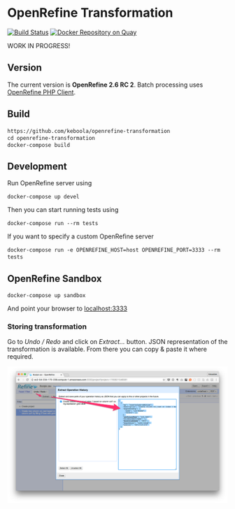 # OpenRefine Transformation

[![Build Status](https://travis-ci.org/keboola/openrefine-transformation.svg?branch=master)](https://travis-ci.org/keboola/openrefine-transformation)
[![Docker Repository on Quay](https://quay.io/repository/keboola/openrefine-transformation/status "Docker Repository on Quay")](https://quay.io/repository/keboola/openrefine-transformation)

WORK IN PROGRESS!

## Version

The current version is **OpenRefine 2.6 RC 2**. 
Batch processing uses [OpenRefine PHP Client](https://github.com/keboola/openrefine-php-client). 

## Build

```
https://github.com/keboola/openrefine-transformation
cd openrefine-transformation
docker-compose build
```

## Development

Run OpenRefine server using

```
docker-compose up devel
```

Then you can start running tests using 

```
docker-compose run --rm tests
```

If you want to specify a custom OpenRefine server

```
docker-compose run -e OPENREFINE_HOST=host OPENREFINE_PORT=3333 --rm tests
```

## OpenRefine Sandbox
 
```
docker-compose up sandbox
```

And point your browser to [localhost:3333](http://localhost:3333)

### Storing transformation

Go to *Undo / Redo* and click on *Extract...* button. JSON representation of the transformation is available. 
From there you can copy & paste it where required.

![](./docs/extract-json.png)


